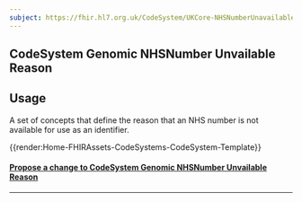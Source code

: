 ```yaml
---
subject: https://fhir.hl7.org.uk/CodeSystem/UKCore-NHSNumberUnavailableReason
---
```


## CodeSystem Genomic NHSNumber Unvailable Reason

<h2 id='non-fql-header'>Usage</h2>

<p>A set of concepts that define the reason that an NHS number is not available for use as an identifier.</p>

{{render:Home-FHIRAssets-CodeSystems-CodeSystem-Template}}

<div id="Feedback" class="tabcontent">

<h4><a href='https://simplifier.net/HL7FHIRUKCoreR4/CodeSystem-UKCore-NHSNumberUnavailableReason/~issues?level=File' target="_blank">Propose a change to CodeSystem Genomic NHSNumber Unvailable Reason </a></h4>
</div>

---